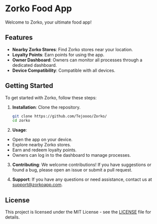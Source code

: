 # Zorko Food App

Welcome to Zorko, your ultimate food app!

## Features

- **Nearby Zorko Stores**: Find Zorko stores near your location.
- **Loyalty Points**: Earn points for using the app.
- **Owner Dashboard**: Owners can monitor all processes through a dedicated dashboard.
- **Device Compatibility**: Compatible with all devices.

## Getting Started

To get started with Zorko, follow these steps:

1. **Installation**: Clone the repository.
    ```sh
   git clone https://github.com/Tejoooo/Zorko/
    cd zorko
3. **Usage**:
- Open the app on your device.
- Explore nearby Zorko stores.
- Earn and redeem loyalty points.
- Owners can log in to the dashboard to manage processes.

3. **Contributing**:
We welcome contributions! If you have suggestions or found a bug, please open an issue or submit a pull request.

4. **Support**:
If you have any questions or need assistance, contact us at support@zorkoapp.com.

## License

This project is licensed under the MIT License - see the [LICENSE](LICENSE) file for details.
